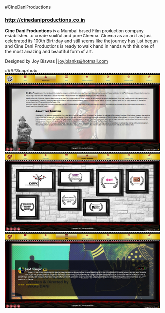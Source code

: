 #CineDaniProductions
### http://cinedaniproductions.co.in
**Cine Dani Productions** is a Mumbai based Film production company established to create soulful and pure Cinema. Cinema as an art has just celebrated its 100th Birthday and still seems like the journey has just begun and Cine Dani Productions is ready to walk hand in hands with this one of the most amazing and beautiful form of art.

Designed by Joy Biswas | joy.blanks@hotmail.com

####Snapshots
<img src="resources/images/readme/aboutus.jpg" />
<img src="resources/images/readme/awards.jpg" />
<img src="resources/images/readme/film.st.jpg" />


